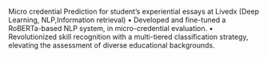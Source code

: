 Micro credential Prediction for student’s experiential essays at Livedx (Deep Learning, NLP,Information retrieval) 
• Developed and fine-tuned a RoBERTa-based NLP system, in micro-credential evaluation.
• Revolutionized skill recognition with a multi-tiered classification strategy, elevating the assessment of diverse educational backgrounds.
